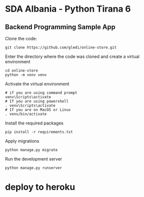 SDA Albania - Python Tirana 6
=============================

Backend Programming Sample App
------------------------------

Clone the code:

```
git clone https://github.com/gledi/online-store.git
```

Enter the directory where the code was cloned and create a virtual environment

```
cd online-store
python -m venv venv
```

Activate the virtual environment

```
# if you are using command prompt
venv\Scripts\activate
# If you are using powershell
. venv\Scripts\activate
# If you are on MacOS or Linux
. venv/bin/activate
```

Install the required packages

```
pip install -r requirements.txt
```

Apply migrations
```
python manage.py migrate
```

Run the development server
```
python manage.py runserver
```

deploy to heroku
=================
